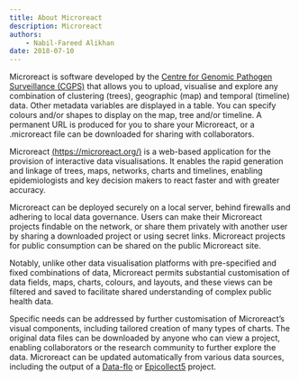 ```yaml
---
title: About Microreact
description: Microreact
authors:
    - Nabil-Fareed Alikhan
date: 2018-07-10
---
```


Microreact is software developed by the [Centre for Genomic Pathogen Surveillance (CGPS)](https://www.pathogensurveillance.net/) that allows you to upload, visualise and explore any combination of clustering (trees), geographic (map) and temporal (timeline) data. Other metadata variables are displayed in a table. You can specify colours and/or shapes to display on the map, tree and/or timeline. A permanent URL is produced for you to share your Microreact, or a .microreact file can be downloaded for sharing with collaborators.

Microreact [(https://microreact.org/)](https://microreact.org/) is a web-based application for the provision of interactive data visualisations. It enables the rapid generation and linkage of trees, maps, networks, charts and timelines, enabling epidemiologists and key decision makers to react faster and with greater accuracy.

Microreact can be deployed securely on a local server, behind firewalls and adhering to local data governance. Users can make their Microreact projects findable on the network, or share them privately with another user by sharing a downloaded project or using secret links. Microreact projects for public consumption can be shared on the public Microreact site.

Notably, unlike other data visualisation platforms with pre-specified and fixed combinations of data, Microreact permits substantial customisation of data fields, maps, charts, colours, and layouts, and these views can be filtered and saved to facilitate shared understanding of complex public health data.

Specific needs can be addressed by further customisation of Microreact’s visual components, including tailored creation of many types of charts. The original data files can be downloaded by anyone who can view a project, enabling collaborators or the research community to further explore the data. Microreact can be updated automatically from various data sources, including the output of a [Data-flo](https://data-flo.io/) or [Epicollect5](https://five.epicollect.net/) project.